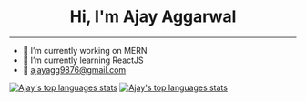 <h1 align="center">Hi, I'm Ajay Aggarwal</h1>
<hr>


- 🔭 I’m currently working on MERN
- 🌱 I’m currently learning ReactJS
- 📩 <a href="mailto:ajayagg9876@gmail.com">ajayagg9876@gmail.com</a>


[![Ajay's top languages stats](https://github-readme-stats.vercel.app/api/top-langs/?username=AjayAggarwal1918&theme=dark)](https://github.com/AjayAggarwal1918/AjayAggarwal1918) 
[![Ajay's top languages stats](https://github-readme-stats.vercel.app/api?username=AjayAggarwal1918&show_icons=true&theme=dark)](https://github.com/AjayAggarwal1918/AjayAggarwal1918)

